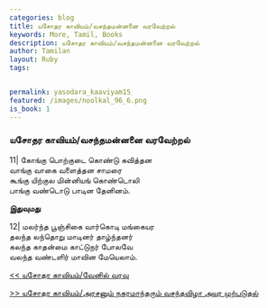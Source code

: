 ```yaml
---  
categories: blog  
title: யசோதர காவியம்/வசந்தமன்னனை வரவேற்றல்
keywords: More, Tamil, Books  
description: யசோதர காவியம்/வசந்தமன்னனை வரவேற்றல்
author: Tamilan  
layout: Ruby  
tags:     


permalink: yasodara_kaaviyam15  
featured: /images/noolkal_96_6.png  
is_book: 1
---  
```



### யசோதர காவியம்/வசந்தமன்னனை வரவேற்றல்

11| கோங்கு பொற்குடை கொண்டு கவித்தன  
வாங்கு வாகை வளைத்தன சாமரை  
கூங்கு யிற்குல மின்னியங் கொண்டொலி  
பாங்கு வண்டொடு பாடின தேனினம்.

**இதுவுமது**

12| மலர்ந்த பூஞ்சிகை வார்கொடி மங்கையர  
தலந்த லந்தொறு மாடினர் தாழ்ந்தனர்  
கலந்த காதன்மை காட்டுநர் போலவே  
வலந்த வண்டளிர் மாவின மேயெலாம்.

[<< யசோதர காவியம்/வேனில் வரவு](yasodara_kaaviyam14)  
  
[>> யசோதர காவியம்/அரசனும் நகரமாந்தரும் வசந்தவிழா அயர முற்படுதல்](yasodara_kaaviyam16)


